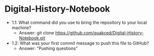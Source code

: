 # Digital-History-Notebook
- 1.1: What command did you use to bring the repository to your local machine?
    - Answer: git clone https://github.com/quakced/Digital-History-Notebook.git
- 1.2: What was your first commit message to push this file to GitHub?
    - Answer: "Pushing questions"

